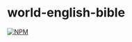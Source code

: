 # world-english-bible
[![NPM](https://nodei.co/npm/world-english-bible.png)](https://nodei.co/npm/world-english-bible/)
